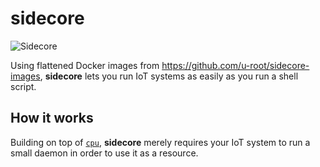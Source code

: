 # sidecore

![Sidecore](art/sidecorelogo.png)

Using flattened Docker images from <https://github.com/u-root/sidecore-images>,
**sidecore** lets you run IoT systems as easily as you run a shell script.

## How it works

Building on top of [`cpu`](https://github.com/u-root/cpu), **sidecore** merely
requires your IoT system to run a small daemon in order to use it as a resource.
